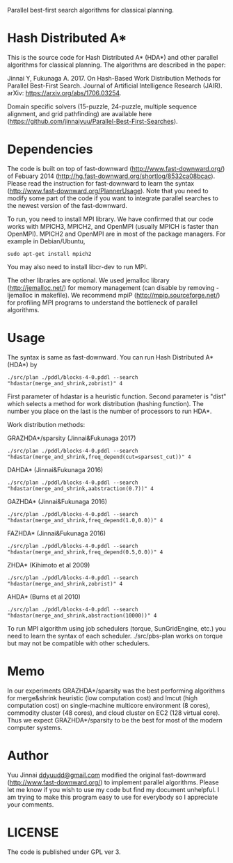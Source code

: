 Parallel best-first search algorithms for classical planning.

# Hash Distributed A*
This is the source code for Hash Distributed A* (HDA*) and other parallel algorithms for classical planning. The algorithms are described in the paper:

Jinnai Y, Fukunaga A. 2017. On Hash-Based Work Distribution Methods for Parallel Best-First Search. Journal of Artificial Intelligence Research (JAIR). arXiv: https://arxiv.org/abs/1706.03254.

Domain specific solvers (15-puzzle, 24-puzzle, multiple sequence alignment, and grid pathfinding) are available here (https://github.com/jinnaiyuu/Parallel-Best-First-Searches).

# Dependencies

The code is built on top of fast-downward (http://www.fast-downward.org/) of Febuary 2014 (http://hg.fast-downward.org/shortlog/8532ca08bcac).
Please read the instruction for fast-downward to learn the syntax (http://www.fast-downward.org/PlannerUsage). Note that you need to modify some part of the code if you want to integrate parallel searches to the newest version of the fast-downward.

To run, you need to install MPI library. We have confirmed that our code works with MPICH3, MPICH2, and OpenMPI (usually MPICH is faster than OpenMPI). MPICH2 and OpenMPI are in most of the package managers. For example in Debian/Ubuntu,

```
sudo apt-get install mpich2
```

You may also need to install libcr-dev to run MPI.

The other libraries are optional. We used jemalloc library (http://jemalloc.net/) for memory management (can disable by removing -ljemalloc in makefile). We recommend mpiP (http://mpip.sourceforge.net/) for profiling MPI programs to understand the bottleneck of parallel algorithms.

# Usage

The syntax is same as fast-downward. You can run Hash Distributed A* (HDA*) by 

```
./src/plan ./pddl/blocks-4-0.pddl --search "hdastar(merge_and_shrink,zobrist)" 4
```

First parameter of hdastar is a heuristic function.
Second parameter is "dist" which selects a method for work distribution (hashing function).
The number you place on the last is the number of processors to run HDA*.

Work distribution methods:

GRAZHDA*/sparsity (Jinnai&Fukunaga 2017)

```
./src/plan ./pddl/blocks-4-0.pddl --search "hdastar(merge_and_shrink,freq_depend(cut=sparsest_cut))" 4
```

DAHDA* (Jinnai&Fukunaga 2016)

```
./src/plan ./pddl/blocks-4-0.pddl --search "hdastar(merge_and_shrink,aabstraction(0.7))" 4
```

GAZHDA* (Jinnai&Fukunaga 2016)

```
./src/plan ./pddl/blocks-4-0.pddl --search "hdastar(merge_and_shrink,freq_depend(1.0,0.0))" 4
```

FAZHDA* (Jinnai&Fukunaga 2016)

```
./src/plan ./pddl/blocks-4-0.pddl --search "hdastar(merge_and_shrink,freq_depend(0.5,0.0))" 4
```

ZHDA* (Kihimoto et al 2009)

```
./src/plan ./pddl/blocks-4-0.pddl --search "hdastar(merge_and_shrink,zobrist)" 4
```

AHDA* (Burns et al 2010)

```
./src/plan ./pddl/blocks-4-0.pddl --search "hdastar(merge_and_shrink,abstraction(10000))" 4
```


To run MPI algorithm using job schedulers (torque, SunGridEngine, etc.) you need to learn the syntax of each scheduler. ./src/pbs-plan works on torque but may not be compatible with other schedulers.


# Memo

In our experiments GRAZHDA*/sparsity was the best performing algorithms for merge&shrink heuristic (low computation cost) and lmcut (high computation cost) on single-machine multicore environment (8 cores), commodity cluster (48 cores), and cloud cluster on EC2 (128 virtual core).
Thus we expect GRAZHDA*/sparsity to be the best for most of the modern computer systems.

# Author

Yuu Jinnai <ddyuudd@gmail.com> modified the original fast-downward (http://www.fast-downward.org/) to implement parallel algorithms.
Please let me know if you wish to use my code but find my document unhelpful.
I am trying to make this program easy to use for everybody so I appreciate your comments.

# LICENSE

The code is published under GPL ver 3.

